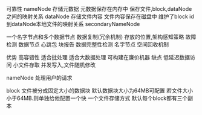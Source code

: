 可靠性
nameNode
    存储元数据
    元数据保存在内存中
    保存文件,block,dataNode之间的映射关系
dataNode
    存储文件内容
    文件内容保存在磁盘中
    维护了block id 到dataNode本地文件的映射关系
secondaryNameNode

一个名字节点和多个数据节点
数据复制(冗余机制)
    存放的位置,架构感知策略
故障检测
    数据节点
        心跳包
        块报告
        数据完整性检测
    名字节点
空间回收机制

优势
    高容错性
    适合批处理
    适合大数据处理
    可构建在廉价机器
缺点
    低延迟数据访问
    小文件存取
    并发写入,文件随机修改

nameNode 处理用户的请求

block
    文件被分成固定大小的数据块
        默认数据块大小为64MB可配置
        若文件大小小于64MB.则单独给他配置一个快
    一个文件存储方式
        默认每个block都有三个副本